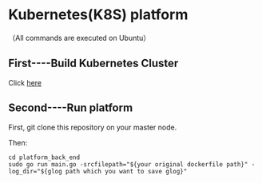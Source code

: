 # Kubernetes(K8S) platform

（All commands are executed on Ubuntu）

## First----Build Kubernetes Cluster

Click [here](https://github.com/icovej/biyesheji/blob/master/PlatformBackEnd/build_k8s_cluster.md)

## Second----Run platform

First, git clone this repository on your master node.

Then:

```shell
cd platform_back_end
sudo go run main.go -srcfilepath="${your original dockerfile path}" -log_dir="${glog path which you want to save glog}"
```





